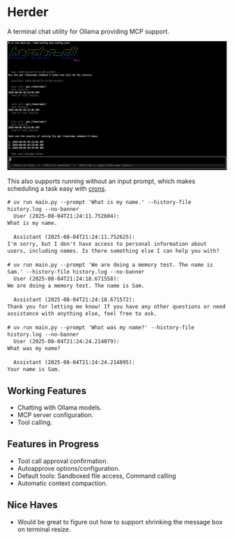 # Herder
A terminal chat utility for Ollama providing MCP support.

![Screenshot](screenshot.png)

This also supports running without an input prompt, which makes scheduling a task easy with [crons](https://en.wikipedia.org/wiki/Cron).
```shell
# uv run main.py --prompt 'What is my name.' --history-file history.log --no-banner
  User (2025-08-04T21:24:11.752604):
What is my name.

  Assistant (2025-08-04T21:24:11.752625):
I'm sorry, but I don't have access to personal information about users, including names. Is there something else I can help you with?

# uv run main.py --prompt 'We are doing a memory test. The name is Sam.' --history-file history.log --no-banner
  User (2025-08-04T21:24:18.671558):
We are doing a memory test. The name is Sam.

  Assistant (2025-08-04T21:24:18.671572):
Thank you for letting me know! If you have any other questions or need assistance with anything else, feel free to ask.

# uv run main.py --prompt 'What was my name?' --history-file history.log --no-banner
  User (2025-08-04T21:24:24.214079):
What was my name?

  Assistant (2025-08-04T21:24:24.214095):
Your name is Sam.

```

## Working Features
- Chatting with Ollama models.
- MCP server configuration.
- Tool calling.

## Features in Progress
- Tool call approval confirmation.
- Autoapprove options/configuration.
- Default tools: Sandboxed file access, Command calling
- Automatic context compaction.

## Nice Haves
- Would be great to figure out how to support shrinking the message box on terminal resize.
